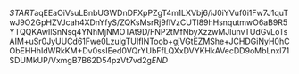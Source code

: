 $START$aqEEaOiVsuLBnbUGWDnDFXpPZgT4m1LXVbj6/iJ0iYVuf0i1Fw7J1quTwJ9O2GpHZVJcah4XDnYfyS/ZQKsMsrRj9flVzCUTl89hHsnqutmwO6aB9R5YTQQKAwIlSnNsq4YNhMjNMOTAt9D/FNP2tMfNbyXzzwMJlunvTUdGvLoTsAIM+uSr0JyUUCd61Fwe0LzulgTUIfINToob+gjVGtEZMShe+JCHDGiNyH0hCObEHHhIdWRkKM+Dv0ssIEed0VQrYUbFfLQXxDVYKHkAVecDD9oMbLnxl71SDUMkUP/VxmgB7B62D54pzVt7vd2g$END$